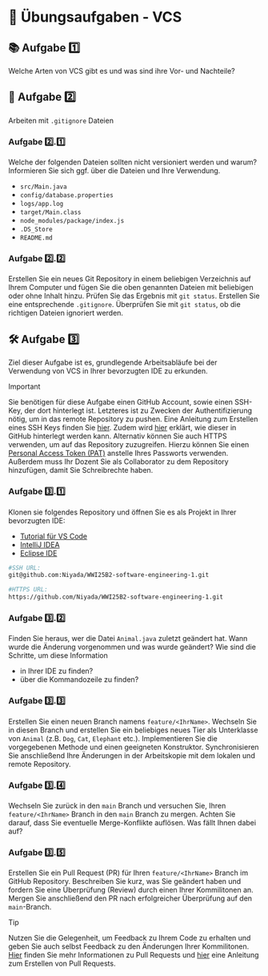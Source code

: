 # 🔄 Übungsaufgaben - VCS

## 📚 Aufgabe 1️⃣
Welche Arten von VCS gibt es und was sind ihre Vor- und Nachteile?


## 📁 Aufgabe 2️⃣
Arbeiten mit `.gitignore` Dateien

### Aufgabe 2️⃣.1️⃣
Welche der folgenden Dateien sollten nicht versioniert werden und warum? Informieren Sie sich ggf. über die Dateien und Ihre Verwendung.
- `src/Main.java`
- `config/database.properties` 
- `logs/app.log`
- `target/Main.class`
- `node_modules/package/index.js`
- `.DS_Store`
- `README.md`

### Aufgabe 2️⃣.2️⃣
Erstellen Sie ein neues Git Repository in einem beliebigen Verzeichnis auf Ihrem Computer und fügen Sie die oben genannten Dateien mit beliebigen oder ohne Inhalt hinzu. Prüfen Sie das Ergebnis mit `git status`.
Erstellen Sie eine entsprechende `.gitignore`. Überprüfen Sie mit `git status`, ob die richtigen Dateien ignoriert werden.



## 🛠️ Aufgabe 3️⃣
Ziel dieser Aufgabe ist es, grundlegende Arbeitsabläufe bei der Verwendung von VCS in Ihrer bevorzugten IDE zu erkunden.

> [!IMPORTANT] 
> Sie benötigen für diese Aufgabe einen GitHub Account, sowie einen SSH-Key, der dort hinterlegt ist. Letzteres ist zu Zwecken der Authentifizierung nötig, um in das remote Repository zu pushen. Eine Anleitung zum Erstellen eines SSH Keys finden Sie [hier](https://docs.github.com/en/authentication/connecting-to-github-with-ssh/generating-a-new-ssh-key-and-adding-it-to-the-ssh-agent). Zudem wird [hier](https://docs.github.com/en/authentication/connecting-to-github-with-ssh/adding-a-new-ssh-key-to-your-github-account) erklärt, wie dieser in GitHub hinterlegt werden kann.
> Alternativ können Sie auch HTTPS verwenden, um auf das Repository zuzugreifen. Hierzu können Sie einen [Personal Access Token (PAT)](https://docs.github.com/en/authentication/keeping-your-account-and-data-secure/creating-a-personal-access-token) anstelle Ihres Passworts verwenden.
> Außerdem muss Ihr Dozent Sie als Collaborator zu dem Repository hinzufügen, damit Sie Schreibrechte haben.

### Aufgabe 3️⃣.1️⃣
Klonen sie folgendes Repository und öffnen Sie es als Projekt in Ihrer bevorzugten IDE:
- [Tutorial für VS Code](https://code.visualstudio.com/docs/sourcecontrol/intro-to-git#_open-a-git-repository)
- [IntelliJ IDEA](https://www.jetbrains.com/help/idea/set-up-a-git-repository.html#clone-repo)
- [Eclipse IDE](https://wiki.eclipse.org/EGit/User_Guide/Remote#Cloning_remote_Repositories)
```bash
#SSH URL:
git@github.com:Niyada/WWI25B2-software-engineering-1.git

#HTTPS URL:
https://github.com/Niyada/WWI25B2-software-engineering-1.git
```

### Aufgabe 3️⃣.2️⃣
Finden Sie heraus, wer die Datei `Animal.java` zuletzt geändert hat. Wann wurde die Änderung vorgenommen und was wurde geändert?
Wie sind die Schritte, um diese Information 
- in Ihrer IDE zu finden?
- über die Kommandozeile zu finden?

### Aufgabe 3️⃣.3️⃣
Erstellen Sie einen neuen Branch namens `feature/<IhrName>`. Wechseln Sie in diesen Branch und erstellen Sie ein beliebiges neues Tier als Unterklasse von `Animal` (z.B. `Dog`, `Cat`, `Elephant` etc.). Implementieren Sie die vorgegebenen Methode und einen geeigneten Konstruktor. Synchronisieren Sie anschließend Ihre Änderungen in der Arbeitskopie mit dem lokalen und remote Repository.

### Aufgabe 3️⃣.4️⃣
Wechseln Sie zurück in den `main` Branch und versuchen Sie, Ihren `feature/<IhrName>` Branch in den `main` Branch zu mergen. Achten Sie darauf, dass Sie eventuelle Merge-Konflikte auflösen. Was fällt Ihnen dabei auf?

### Aufgabe 3️⃣.5️⃣
Erstellen Sie ein Pull Request (PR) für Ihren `feature/<IhrName>` Branch im GitHub Repository. Beschreiben Sie kurz, was Sie geändert haben und fordern Sie eine Überprüfung (Review) durch einen Ihrer Kommilitonen an. Mergen Sie anschließend den PR nach erfolgreicher Überprüfung auf den `main`-Branch.
> [!TIP]
> Nutzen Sie die Gelegenheit, um Feedback zu Ihrem Code zu erhalten und geben Sie auch selbst Feedback zu den Änderungen Ihrer Kommilitonen.
> [Hier](https://docs.github.com/en/pull-requests/collaborating-with-pull-requests/proposing-changes-to-your-work-with-pull-requests/about-pull-requests) finden Sie mehr Informationen zu Pull Requests und [hier](https://docs.github.com/en/pull-requests/collaborating-with-pull-requests/reviewing-changes) eine Anleitung zum Erstellen von Pull Requests.
